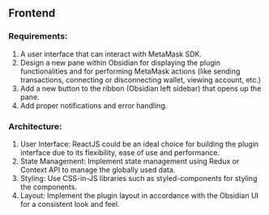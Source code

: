 ## Frontend

### Requirements:
1. A user interface that can interact with MetaMask SDK.
2. Design a new pane within Obsidian for displaying the plugin functionalities and for performing MetaMask actions (like sending transactions, connecting or disconnecting wallet, viewing account, etc.) 
3. Add a new button to the ribbon (Obsidian left sidebar) that opens up the pane.
4. Add proper notifications and error handling. 

### Architecture:
1. User Interface: ReactJS could be an ideal choice for building the plugin interface due to its flexibility, ease of use and performance. 
2. State Management: Implement state management using Redux or Context API to manage the globally used data.
3. Styling: Use CSS-in-JS libraries such as styled-components for styling the components.
4. Layout: Implement the plugin layout in accordance with the Obsidian UI for a consistent look and feel.

